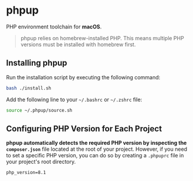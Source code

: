 # phpup

PHP environment toolchain for **macOS**.

> phpup relies on homebrew-installed PHP. This means multiple PHP versions must be installed with homebrew first.

## Installing phpup

Run the installation script by executing the following command:

```bash
bash ./install.sh
```

Add the following line to your `~/.bashrc` or `~/.zshrc` file:

```zsh
source ~/.phpup/source.sh
```

## Configuring PHP Version for Each Project

**phpup automatically detects the required PHP version by inspecting the `composer.json`** file located at the root of your project. However, if you need to set a specific PHP version, you can do so by creating a `.phpuprc` file in your project's root directory.

```
php_version=8.1
```

